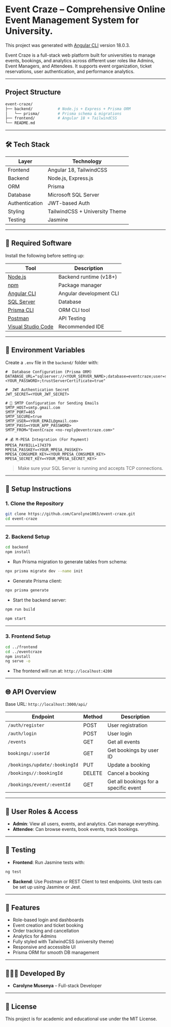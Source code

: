 
#  Event Craze – Comprehensive Online  Event Management System for University.

This project was generated with [Angular CLI](https://github.com/angular/angular-cli) version 18.0.3.

Event Craze is a full-stack web platform built for universities to manage events, bookings, and analytics across different user roles like Admins, Event Managers, and Attendees. It supports event organization, ticket reservations, user authentication, and performance analytics.

---

##  Project Structure

```bash
event-craze/
├── backend/           # Node.js + Express + Prisma ORM
│   └── prisma/        # Prisma schema & migrations
├── frontend/          # Angular 18 + TailwindCSS
└── README.md
```

---

## 🛠 Tech Stack

| Layer         | Technology                    |
|---------------|-------------------------------|
| Frontend      | Angular 18, TailwindCSS       |
| Backend       | Node.js, Express.js           |
| ORM           | Prisma                        |
| Database      | Microsoft SQL Server          |
| Authentication| JWT-based Auth                |
| Styling       | TailwindCSS + University Theme|
| Testing       | Jasmine                       |

---

## 💾 Required Software

Install the following before setting up:

| Tool                             | Description                     |
|----------------------------------|---------------------------------|
| [Node.js](https://nodejs.org/)  | Backend runtime (v18+)          |
| [npm](https://www.npmjs.com/)   | Package manager                 |
| [Angular CLI](https://angular.io/cli) | Angular development CLI |
| [SQL Server](https://www.microsoft.com/sql-server/) | Database |
| [Prisma CLI](https://www.prisma.io/docs) | ORM CLI tool           |
| [Postman](https://www.postman.com/) | API Testing                |
| [Visual Studio Code](https://code.visualstudio.com/) | Recommended IDE |

---

## 📁 Environment Variables

Create a `.env` file in the `backend/` folder with:

```env
#  Database Configuration (Prisma ORM)
DATABASE_URL="sqlserver://<YOUR_SERVER_NAME>;database=eventcraze;user=sa;password=<YOUR_PASSWORD>;trustServerCertificate=true"

#  JWT Authentication Secret
JWT_SECRET=<YOUR_JWT_SECRET>

# 📧 SMTP Configuration for Sending Emails
SMTP_HOST=smtp.gmail.com
SMTP_PORT=465
SMTP_SECURE=true
SMTP_USER=<YOUR_EMAIL@gmail.com>
SMTP_PASS=<YOUR_APP_PASSWORD>
SMTP_FROM="EventCraze <no-reply@eventcraze.com>"

# 💰 M-PESA Integration (For Payment)
MPESA_PAYBILL=174379
MPESA_PASSKEY=<YOUR_MPESA_PASSKEY>
MPESA_CONSUMER_KEY=<YOUR_MPESA_CONSUMER_KEY>
MPESA_SECRET_KEY=<YOUR_MPESA_SECRET_KEY>

```

> Make sure your SQL Server is running and accepts TCP connections.

---

## 🔧 Setup Instructions

### 1. Clone the Repository

```bash
git clone https://github.com/Carolyne1063/event-craze.git
cd event-craze
```

---

### 2. Backend Setup

```bash
cd backend
npm install
```

- Run Prisma migration to generate tables from schema:
```bash
npx prisma migrate dev --name init
```

- Generate Prisma client:
```bash
npx prisma generate
```

- Start the backend server:
```bash
npm run build

npm start
```

---

### 3. Frontend Setup

```bash
cd ../frontend
cd ../eventcraze
npm install
ng serve -o
```

- The frontend will run at: `http://localhost:4200`

---

## 🌐 API Overview

Base URL: `http://localhost:3000/api/`

| Endpoint                  | Method | Description              |
|---------------------------|--------|--------------------------|
| `/auth/register`         | POST   | User registration        |
| `/auth/login`            | POST   | User login               |
| `/events`                | GET    | Get all events           |
| `bookings/:userId`       | GET    | Get bookings by user ID    |
| `/bookings/update/:bookingId`        | PUT    | Update a booking     |
| `/bookings//:bookingId` | DELETE   | Cancel a booking        |
| `/bookings/event/:eventId` | GET    | Get all bookings for a specific event        |


---

## 👤 User Roles & Access

- **Admin**: View all users, events, and analytics. Can manage everything.
- **Attendee**: Can browse events, book events, track bookings.

---

## 🧪 Testing

- **Frontend**: Run Jasmine tests with:
```bash
ng test
```

- **Backend**: Use Postman or REST Client to test endpoints. Unit tests can be set up using Jasmine or Jest.

---

## 🌟 Features

- Role-based login and dashboards
- Event creation and ticket booking
- Order tracking and cancellation
- Analytics for Admins 
- Fully styled with TailwindCSS (university theme)
- Responsive and accessible UI
- Prisma ORM for smooth DB management

---


## 👩🏽‍💻 Developed By

- **Carolyne Musenya** – Full-stack Developer  

---

## 📜 License

This project is for academic and educational use under the MIT License.
